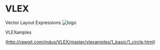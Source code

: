 VLEX
====

Vector Layout Expressions
![logo](https://github.com/indus/VLEX/footage/logo.png)


VLEXamples

 (http://rawgit.com/indus/VLEX/master/vlexamples/1_basic/1_circle.html)
